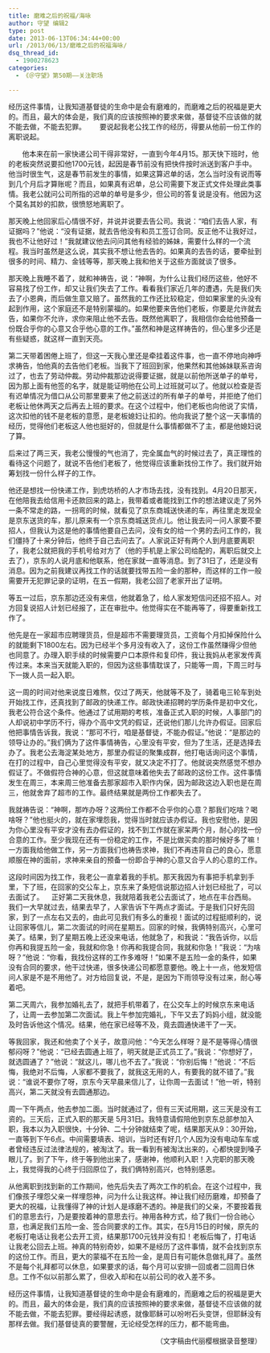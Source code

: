 ```yaml
---
title: 磨难之后的祝福/海咏
author: 守望 编辑2
type: post
date: 2013-06-13T06:34:44+00:00
url: /2013/06/13/磨难之后的祝福海咏/
dsq_thread_id:
  - 1900278623
categories:
  - 《＠守望》第50期——关注职场

---
```

<p class="mceWPmore" title="更多...">
  经历这件事情，让我知道基督徒的生命中是会有磨难的，而磨难之后的祝福是更大的。而且，最大的体会是，我们真的应该按照神的要求来做，基督徒不应该做的就不能去做，不能去犯罪。<!--more-->       要说起我老公找工作的经历，得要从他前一份工作的离职说起。
</p>

       他本来在前一家快递公司干得非常好，一直到今年4月15。那天快下班时，他的老板突然说要扣他1700元钱，起因是春节前没有把快件按时派送到客户手中。他当时很生气，这是春节前发生的事情，如果这算迟单的话，怎么当时没有说而等到几个月后才算账呢？而且，如果真有迟单，总公司需要下发正式文件处理此类事情。我老公就问公司所指的迟单的单号是多少，但公司的答复说是没有。他因为这个莫名其妙的扣款，很愤怒地离职了。

那天晚上他回家后心情很不好，并说并说要去告公司。我说：“咱们去告人家，有证据吗？”他说：“没有证据，就去告他没有和员工签订合同。反正他不让我好过，我也不让他好过！”我就建议他去问问其他有经验的姊妹，需要什么样的一个流程。我当时虽然是这么说，其实我不想让他去告的。如果真的去告的话，要牵扯到很多的时间、精力、金钱等等，那天晚上我和他关于这些方面就谈了很多。

那天晚上我睡不着了，就和神祷告，说：“神啊，为什么让我们经历这些，他好不容易找了份工作，却又让我们失去了工作。看看我们家近几年的遭遇，先是我们失去了小恩典，而后做生意又赔了。虽然我的工作还比较稳定，但如果家里的头没有起到作用，这个家庭还不是特别蒙福的。如果他要来告他们老板，你要是允许就去告，如果你不允许，求你来阻止他不去告。既然他离职了，我相信你会给他预备一份既合乎你的心意又合乎他心意的工作。”虽然和神是这样祷告的，但心里多少还是有些疑惑，就这样一直到天亮。

第二天带着困倦上班了，但这一天我心里还是牵挂着这件事，也一直不停地向神呼求祷告，怕他真的去告他们老板。当我下了班回到家，他果然和其他姊妹联系咨询过了，也去了劳动仲裁。劳动仲裁那边说得要证据，就是以前他所送单子的单号，因为那上面有他签的名字，就是能证明他在公司上过班就可以了。他就以检查是否有迟单情况为借口从公司那里要来了他之前送过的所有单子的单号，并拒绝了他们老板让他休两天之后再去上班的要求。在这个过程中，他们老板也向他说了实情，这次扣他的钱不是老板的意愿，是老板媳妇让扣的。他向我说了整个这一天事情的经历，觉得他们老板这人他也挺好的，但就是什么事情都做不了主，都是他媳妇说了算。

后来过了两三天，我老公慢慢的气也消了，完全属血气的时候过去了，真正理性的看待这个问题了，就说不告他们老板了，他觉得应该重新找份工作了。我们就开始筹划找一份什么样子的工作。

他还是想找一份快递工作，到虎坊桥的人才市场去找，没有找到。4月20日那天，在他陪我去给信用卡还款回来的路上，我带着或者能找到工作的想法建议走了另外一条不常走的路，一拐弯的时候，就看见了京东商城送快递的车，再往里走发现全是京东送货的车，那儿原来有一个京东商城送货点儿。他让我去问一问人家要不要招人，但我认为这是他的事情他要自己去问，没有女的给一个男的去问工作的，我们僵持了十来分钟后，他终于自己去问去了。人家说正好有两个人到月底要离职了，我老公就把我的手机号给对方了（他的手机是上家公司给配的，离职后就交上去了），京东的人说月底和他联系，他在家就一直等消息。到了31日了，还是没有消息。因为之前我建议再找工作的话就要找带五险一金的那种，而这样的工作一般需要开无犯罪记录的证明，在五一假期，我老公回了老家开出了证明。

等五一过后，京东那边还没有来信，他就着急了，给人家发短信问还招不招人。对方回复说招人计划已经报了，正在审批中。他觉得实在不能再等了，得要重新找工作了。

他先是在一家超市应聘理货员，但是超市不需要理货员，工资每个月扣掉保险什么的就能剩下1800左右。因为已经半个多月没有收入了，这份工作虽然赚得少但他也同意了。办理入职手续的时候需要户口本原件和复印件，我让我妈从老家发传真传过来。本来当天就能入职的，但因为这些事情耽误了，只能等一周，下周三时与下一拨人员一起入职。

这一周的时间对他来说度日难熬，仅过了两天，他就等不及了，骑着电三轮车到处开始找工作，还真找到了邮政的快递工作。邮政快递招聘的学历条件是初中文化，我老公符合这个条件。他通过了试用期的考核，准备正式入职的时候，人事部门的人却说初中学历不行，得办个高中文凭的假证，还说他们那儿允许办假证。回家后他把事情告诉我，我说：“那可不行，咱是基督徒，不能办假证。”他说：“是那边的领导让办的。”我们俩为了这件事情祷告，心里没有平安，但为了生活，还是选择去办了。我老公去海淀某处地方，那里办假证的聚集成群，他打电话询问这个事情，在打的过程中，自己心里觉得没有平安，就又决定不打了。他就说突然感觉不想办假证了。不做假符合神的心意，但这就意味着他失去了邮政的这份工作。这件事情发生在周三，本来周三他准备去那家超市入职作内保，因为邮政这边入职也是在周三，他就舍弃了超市的工作。最终结果就是两份工作都失去了。

我就祷告说：“神啊，那咋办呀？这两份工作都不合乎你的心意？那我们吃啥？喝啥呀？”他也挺火的，就在家埋怨我，觉得当时就应该办假证。我也安慰他，是因为你心里没有平安才没有去办假证的，找不到工作就在家呆两个月，耐心的找一份合意的工作。至少我现在还有一份稳定的工作，不是比做买卖的那时候好多了嘛！一方面我给他做工作，另一方面我们也祷告求神，我们不再违背自己的良心，愿意顺服在神的面前，求神来亲自的预备一份即合乎神的心意又合乎人的心意的工作。

这段时间因为找工作，我老公一直拿着我的手机。那天我因为有事把手机拿到手里，下了班，在回家的交公车上，京东来了条短信说那边招人计划已经批了，可以去面试了。    正好第二天我休息，我就陪着我老公去面试了，地点在丰台西局。我们一大早就过去，结果去早了，人家告诉下午两点才面试。于是我们只好先回家，到了一点左右又去的，由此可见我们有多么的重视！面试的过程挺顺利的，说让回家等信儿，第二次面试的时间在星期五。回家的时候，我俩特别高兴，心里可美了。结果，到了星期五晚上还没来电话，他就急了，和我说：“我告诉你，以后你再和我提五险一金，我就和你急！你再和我提合同，我就和你急！”我说：“为啥呀？”他说：“你看，我找份这样的工作多难呀！”如果不是五险一金的条件，如果没有合同的要求，他干过快递，很多快递公司都愿意要他。晚上十一点，他发短信问人家是不是不用他了。对方给回复说，不是，是因为下雨领导没有过来，耐心等着吧。

第二天周六，我参加婚礼去了，就把手机带着了，在公交车上的时候京东来电话了，让周一去参加第二次面试。我上午参加完婚礼，下午又去了妈妈小组，就没能及时告诉他这个情况。结果，他在家已经等不及，竟去圆通快递干了一天。

等我回家，我还和他卖了个关子，故意问他：“今天怎么样呀？是不是等得心情很郁闷呀？”他说：“已经去圆通上班了，明天就是正式员工了。”我说：“你想好了，就选圆通了？”他说：“就这儿，哪儿也不去了。”我说：“你别后悔！”他说：“不后悔，我绝对不后悔，人家都不要我了，就我这无用的人，有要我的就不错了。”我说：“谁说不要你了呀，京东今天早晨来信儿了，让你周一去面试！”他一听，特别高兴，第二天就没有去圆通那边。

周一下午两点，他去参加二面。当时就通过了，但有三天试用期，这三天是没有工资的。三天后，正式入职的那天是 5月31日。我特意请假陪他到京东总部参加入职，我本以为入职很快，十分钟、二十分钟就结束了呢，结果那天从9：30开始，一直等到下午6点。中间需要填表、培训，当时还有好几个人因为没有电动车车或者曾经违反过法律法规的，被淘汰了。我一看到有被淘汰出来的，心都快提到嗓子眼儿了。到了下午，终于等到他出来了，感谢神，他顺利入职！入完职的那天晚上，我觉得我的心终于归回原位了，我们俩特别高兴，也特别感恩。

从他离职到找到新的工作期间，他先后失去了两次工作的机会。在这个过程中，我们像孩子埋怨父亲一样埋怨神，问为什么让我这样。神让我们经历磨难，却预备了更大的祝福，让我懂得了神的计划人是琢磨不透的。神是我们的父亲，不要按着我们的意思去行，乃是要按着神的意思去行。神用各种方式，给了我们一份合祂心意，也满足我们五险一金、签合同要求的工作。其实，在5月15日的时候，原先的老板打电话让我老公去开工资，结果那1700元钱并没有扣！老板后悔了，打电话让我老公回去上班。神真的特别奇妙，如果不是经历了这件事情，就不会找到京东的这份工作。而且，更大的蒙福不在五险一金，是周日有可能休息做礼拜了。虽然不是每个礼拜都可以休息，如果要求的话，每个月可以安排一回或者二回周日休息。工作不似以前那么累了，但收入却和在以前公司的收入差不多。

经历这件事情，让我知道基督徒的生命中是会有磨难的，而磨难之后的祝福是更大的。而且，最大的体会是，我们真的应该按照神的要求来做，基督徒不应该做的就不能去做，不能去犯罪。要经得起诱惑，就像耶稣可以吩咐石头变饼，但耶稣没有那样去做。我们基督徒真的要警醒，无论经受怎样的压力，都不能弯曲。

<p align="right">
  （文字稿由代丽樱根据录音整理）
</p>